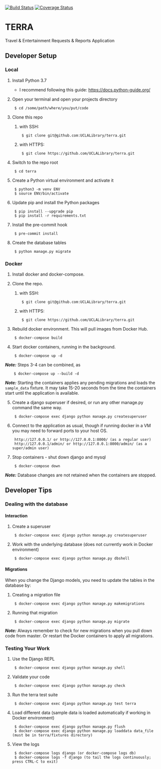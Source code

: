 [![Build Status](https://travis-ci.com/UCLALibrary/terra.svg?branch=master)](https://travis-ci.com/UCLALibrary/terra) [![Coverage Status](https://coveralls.io/repos/github/UCLALibrary/terra/badge.svg?branch=master)](https://coveralls.io/github/UCLALibrary/terra?branch=master)

# TERRA
Travel & Entertainment Requests & Reports Application

## Developer Setup

### Local

1. Install Python 3.7
	- I recommend following this guide: https://docs.python-guide.org/
2. Open your terminal and open your projects directory

		$ cd /some/path/where/you/put/code

3. Clone this repo
	1. with SSH:

			$ git clone git@github.com:UCLALibrary/terra.git

	2. with HTTPS:

			$ git clone https://github.com/UCLALibrary/terra.git

4. Switch to the repo root

		$ cd terra

5. Create a Python virtual environment and activate it

		$ python3 -m venv ENV
		$ source ENV/bin/activate

6. Update pip and install the Python packages

		$ pip install --upgrade pip
		$ pip install -r requirements.txt

7. Install the pre-commit hook

		$ pre-commit install

8. Create the database tables

		$ python manage.py migrate

### Docker

1. Install docker and docker-compose.

2. Clone the repo.

	1. with SSH:

			$ git clone git@github.com:UCLALibrary/terra.git

	2. with HTTPS:

			$ git clone https://github.com/UCLALibrary/terra.git

3. Rebuild docker environment.  This will pull images from Docker Hub.

		$ docker-compose build

4. Start docker containers, running in the background.

		$ docker-compose up -d

***Note:*** Steps 3-4 can be combined, as

		$ docker-compose up --build -d

***Note:*** Starting the containers applies any pending migrations and loads the `sample_data` fixture.
It may take 15-20 seconds from the time the containers start until the application is available.

5. Create a django superuser if desired, or run any other manage.py command the same way.

		$ docker-compose exec django python manage.py createsuperuser

6. Connect to the application as usual, though if running docker in a VM you may need to forward ports to your host OS.

		http://127.0.0.1/ or http://127.0.0.1:8000/ (as a regular user)
		http://127.0.0.1/admin/ or http://127.0.0.1:8000/admin/ (as a super/admin user)

7. Stop containers - shut down django and mysql

		$ docker-compose down

***Note:*** Database changes are not retained when the containers are stopped.

## Developer Tips

### Dealing with the database

#### Interaction

1. Create a superuser

		$ docker-compose exec django python manage.py createsuperuser

2. Work with the underlying database (does not currently work in Docker environment)

		$ docker-compose exec django python manage.py dbshell

#### Migrations

When you change the Django models, you need to update the tables in the database by:

1. Creating a migration file

		$ docker-compose exec django python manage.py makemigrations

2. Running that migration

		$ docker-compose exec django python manage.py migrate

***Note:*** Always remember to check for new migrations when you pull down code from master.  Or restart the Docker containers to apply all migrations.

### Testing Your Work

1. Use the Django REPL

		$ docker-compose exec django python manage.py shell

2. Validate your code

		$ docker-compose exec django python manage.py check

3. Run the terra test suite

		$ docker-compose exec django python manage.py test terra

5. Load different data (sample data is loaded automatically if working in Docker environment)

		$ docker-compose exec django python manage.py flush
		$ docker-compose exec django python manage.py loaddata data_file (must be in terra/fixtures directory)

6. View the logs

		$ docker-compose logs django (or docker-compose logs db)
		$ docker-compose logs -f django (to tail the logs continuously; press CTRL-C to exit)
